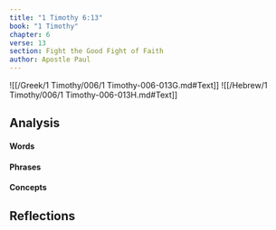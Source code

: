 ```yaml
---
title: "1 Timothy 6:13"
book: "1 Timothy"
chapter: 6
verse: 13
section: Fight the Good Fight of Faith
author: Apostle Paul
---
```

![[/Greek/1 Timothy/006/1 Timothy-006-013G.md#Text]]
![[/Hebrew/1 Timothy/006/1 Timothy-006-013H.md#Text]]

## Analysis

#### Words

#### Phrases

#### Concepts

## Reflections
